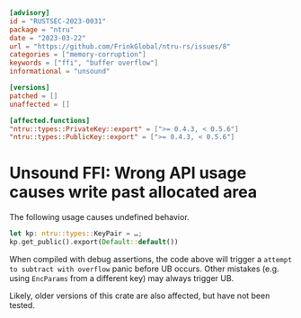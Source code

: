```toml
[advisory]
id = "RUSTSEC-2023-0031"
package = "ntru"
date = "2023-03-22"
url = "https://github.com/FrinkGlobal/ntru-rs/issues/8"
categories = ["memory-corruption"]
keywords = ["ffi", "buffer overflow"]
informational = "unsound"

[versions]
patched = []
unaffected = []

[affected.functions]
"ntru::types::PrivateKey::export" = [">= 0.4.3, < 0.5.6"]
"ntru::types::PublicKey::export" = [">= 0.4.3, < 0.5.6"]
```

# Unsound FFI: Wrong API usage causes write past allocated area

The following usage causes undefined behavior.
```rust
let kp: ntru::types::KeyPair = …;
kp.get_public().export(Default::default())
```

When compiled with debug assertions, the code above will trigger a `attempt to subtract with overflow` panic before UB occurs.
Other mistakes (e.g. using `EncParams` from a different key) may always trigger UB.

Likely, older versions of this crate are also affected, but have not been tested.
